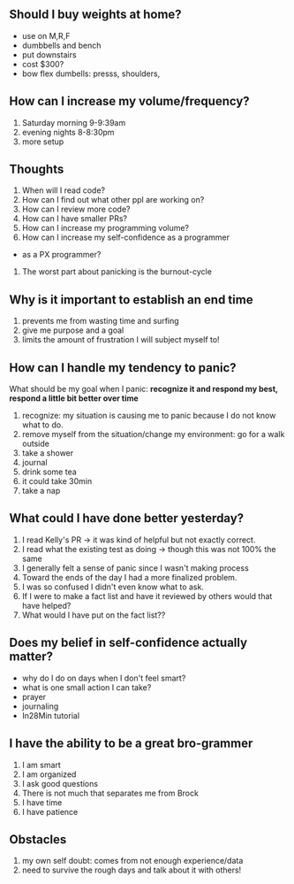 ## Should I buy weights at home?
- use on M,R,F
- dumbbells and bench
- put downstairs
- cost $300? 
- bow flex dumbells: presss, shoulders, 


## How can I increase my volume/frequency?
1. Saturday morning 9-9:39am
2. evening nights 8-8:30pm
3. more setup

## Thoughts
1. When will I read code?
1. How can I find out what other ppl are working on?
1. How can I review more code?
1. How can I have smaller PRs?
1. How can I increase my programming volume?
1. How can I increase my self-confidence as a programmer
- as a PX programmer?
1. The worst part about panicking is the burnout-cycle 

## Why is it important to establish an end time
1. prevents me from wasting time and surfing
2. give me purpose and a goal
3. limits the amount of frustration I will subject myself to! 

## How can I handle my tendency to panic?
What should be my goal when I panic: **recognize it and respond my best, respond a little bit better over time**
1. recognize: my situation is causing me to panic because I do not know what to do.
3. remove myself from the situation/change my environment: go for a walk outside 
4. take a shower
5. journal
6. drink some tea
7. it could take 30min
8. take a nap


## What could I have done better yesterday?
1. I read Kelly's PR -> it was kind of helpful but not exactly correct.
2. I read what the existing test as doing -> though this was not 100% the same
3. I generally felt a sense of panic since I wasn't making process
4. Toward the ends of the day I had a more finalized problem.
5. I was so confused I didn't even know what to ask.
6. If I were to make a fact list and have it reviewed by others would that have helped?
7. What would I have put on the fact list??

## Does my belief in self-confidence actually matter?
- why do I do on days when I don't feel smart?
- what is one small action I can take?
- prayer
- journaling 
- In28Min tutorial

## I have the ability to be a great bro-grammer
1. I am smart
1. I am organized
1. I ask good questions
1. There is not much that separates me from Brock
1. I have time
1. I have patience


## Obstacles
1. my own self doubt: comes from not enough experience/data
2. need to survive the rough days and talk about it with others! 
